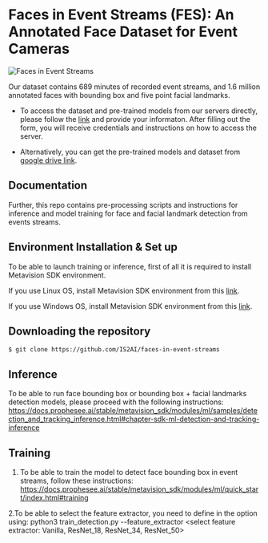 # Faces in Event Streams (FES): An Annotated Face Dataset for Event Cameras

![Faces in Event Streams](https://user-images.githubusercontent.com/5821328/212868401-00f986d8-6bcf-44be-9d76-5bac4b6f21d7.png)



Our dataset contains 689 minutes of recorded event streams, and 1.6 million annotated faces with bounding box and five point facial landmarks.

- To access the dataset and pre-trained models from our servers directly, please follow the [link]( https://forms.gle/R7WHmVueCoyvYvrY9) and provide your informaton.
 After filling out the form, you will receive credentials and instructions on how to access the server.

- Alternatively, you can get the pre-trained models and dataset from [google drive link](https://drive.google.com/drive/folders/1btC_bkWV0RpU1JJKBUehH4_NaGG1SMov?usp=share_link).



## Documentation

Further, this repo contains pre-processing scripts and instructions for inference and model training for face and facial landmark detection from events streams. 

## Environment Installation & Set up
To be able to launch training or inference, first of all it is required to install Metavision SDK environment.

If you use Linux OS, install Metavision SDK environment from this [link](https://docs.prophesee.ai/stable/installation/linux.html).

If you use Windows OS, install Metavision SDK environment from this [link](https://docs.prophesee.ai/stable/installation/windows.html).


## Downloading the repository

```
$ git clone https://github.com/IS2AI/faces-in-event-streams
```

## Inference
To be able to run face bounding box or bounding box + facial landmarks detection models, please proceed with the following instructions:
https://docs.prophesee.ai/stable/metavision_sdk/modules/ml/samples/detection_and_tracking_inference.html#chapter-sdk-ml-detection-and-tracking-inference
## Training
1. To be able to train the model to detect face bounding box in event streams, follow these instructions:
https://docs.prophesee.ai/stable/metavision_sdk/modules/ml/quick_start/index.html#training

2.To be able to select the feature extractor, you need to define in the option using:
python3 train_detection.py <path to output directory> <path to dataset> --feature_extractor <select feature extractor: Vanilla, ResNet_18, ResNet_34, ResNet_50>
